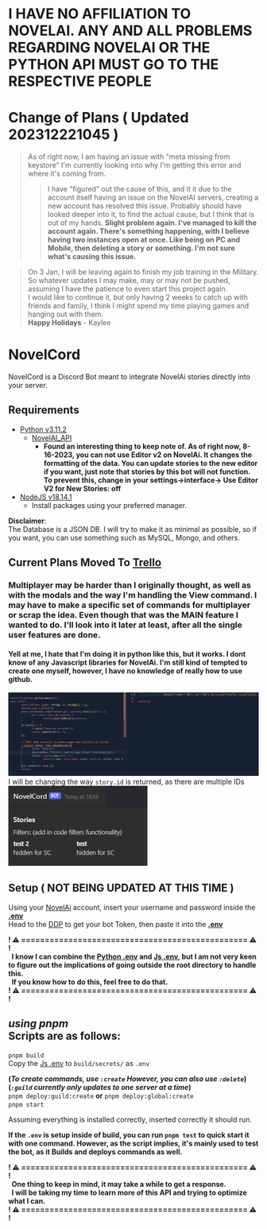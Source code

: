 # I HAVE NO AFFILIATION TO NOVELAI. ANY AND ALL PROBLEMS REGARDING NOVELAI OR THE PYTHON API MUST GO TO THE RESPECTIVE PEOPLE

# Change of Plans ( Updated 202312221045 )
> As of right now, I am having an issue with "meta missing from keystore" I'm currently looking into why I'm getting this error and where it's coming from.  
>> I have "figured" out the cause of this, and it it due to the account itself having an issue on the NovelAI servers, creating a new account has resolved this issue. Probably should have looked deeper into it, to find the actual cause, but I think that is out of my hands.
>> **Slight problem again. I've managed to kill the account again. There's something happening, with I believe having two instances open at once. Like being on PC and Mobile, then deleting a story or something. I'm not sure what's causing this issue.**

> On 3 Jan, I will be leaving again to finish my job training in the Military. So whatever updates I may make, may or may not be pushed, assuming I have the patience to even start this project again.  
I would like to continue it, but only having 2 weeks to catch up with friends and family, I think I might spend my time playing games and hanging out with them.  
**Happy Holidays** - Kaylee

# NovelCord
NovelCord is a Discord Bot meant to integrate NovelAi stories directly into your server.

## Requirements
- [Python v3.11.2](https://www.python.org/downloads/)  
	- [NovelAI_API](https://github.com/Aedial/novelai-api/tree/main)
		- **Found an interesting thing to keep note of. As of right now, 8-16-2023, you can not use Editor v2 on NovelAi. It changes the formatting of the data. You can update stories to the new editor if you want, just note that stories by this bot will not function. To prevent this, change in your settings->interface-> Use Editor V2 for New Stories: off**
- [NodeJS v18.14.1](https://nodejs.org/en)
	- Install packages using your preferred manager.

**Disclaimer**:  
The Database is a JSON DB. I will try to make it as minimal as possible, so if you want, you can use something such as MySQL, Mongo, and others.

## Current Plans Moved To [Trello](https://trello.com/b/0Vcb2g1q)
### Multiplayer may be harder than I originally thought, as well as with the modals and the way I'm handling the View command. I may have to make a specific set of commands for multiplayer or scrap the idea. Even though that was the MAIN feature I wanted to do. I'll look into it later at least, after all the single user features are done.
#### Yell at me, I hate that I'm doing it in python like this, but it works. I dont know of any Javascript libraries for NovelAi. I'm still kind of tempted to create one myself, however, I have no knowledge of really how to use github.
![Code](code.png)
I will be changing the way `story.id` is returned, as there are multiple IDs  
![Test](test.png)

## Setup ( NOT BEING UPDATED AT THIS TIME )
Using your [NovelAi](https://novelai.net) account, insert your username and password inside the **[.env](python/example.env)**  
Head to the [DDP](https://discord.com/developers/applications) to get your bot Token, then paste it into the **[.env](src/secrets/example.env)**

**! ⚠️ ================================================ ⚠️ !  
  I know I can combine the [Python .env](python/example.env) and [Js .env](src/secrets/example.env), but I am not very keen to figure out the implications of going outside the root directory to handle this.  
  If you know how to do this, feel free to do that.  
! ⚠️ ================================================ ⚠️ !**  

*using pnpm*  
Scripts are as follows:  
---
`pnpm build`  
Copy the [Js .env](src/secrets/example.env) to `build/secrets/` as `.env`  

**(*To create commands, use `:create` However, you can also use `:delete`*)**  
**(*`:guild` currently only updates to one server at a time*)**    
`pnpm deploy:guild:create` **or** `pnpm deploy:global:create`  
`pnpm start`

Assuming everything is installed correctly, inserted correctly it should run.

**If the `.env` is setup inside of build, you can run `pnpm test` to quick start it with one command. However, as the script implies, it's mainly used to test the bot, as it Builds and deploys commands as well.**

**! ⚠️ ================================================ ⚠️ !  
  One thing to keep in mind, it may take a while to get a response.  
  I will be taking my time to learn more of this API and trying to optimize what I can.  
! ⚠️ ================================================ ⚠️ !**
